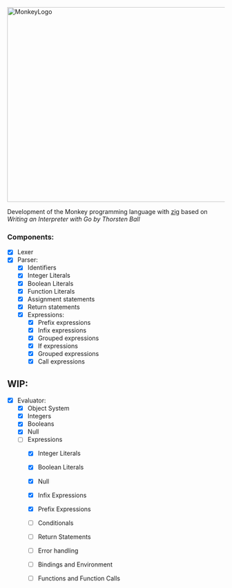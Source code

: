<img src= "https://github.com/kamva9697/Monkeylang/assets/13321065/9ae3e754-60ad-423c-b4d3-f5d35ed73e54" alt="MonkeyLogo" width="800" height="450">

Development of the Monkey programming language with [zig](https://www.ziglang.org/) based on *Writing an Interpreter with Go by Thorsten Ball*

### Components:
- [x] Lexer
- [x] Parser:
    - [x] Identifiers
    - [x] Integer Literals
    - [x] Boolean Literals
    - [x] Function Literals
    - [x] Assignment statements
    - [x] Return statements
    - [x] Expressions:
        - [x] Prefix expressions
        - [x] Infix expressions
        - [x] Grouped expressions
        - [x] If expressions
        - [x] Grouped expressions
        - [x] Call expressions

## WIP: 
- [x] Evaluator:
    - [x] Object System
    - [x] Integers
    - [x] Booleans
    - [x] Null
    - [ ] Expressions
        - [x] Integer Literals
        - [x] Boolean Literals
        - [x] Null
        - [x] Infix Expressions
        - [x] Prefix Expressions
        - [ ] Conditionals
        - [ ] Return Statements
        - [ ] Error handling
        - [ ] Bindings and Environment
        - [ ] Functions and Function Calls


